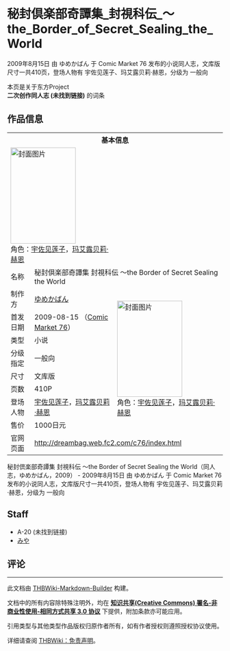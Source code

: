 # 秘封倶楽部奇譚集_封視科伝_～the_Border_of_Secret_Sealing_the_World

<!-- source html: G:\repos\THBWiki-Markdown-Builder\THBWikiMarkdown\Temp\main\8\86\ns0%3A%E7%A7%98%E5%B0%81%E5%80%B6%E6%A5%BD%E9%83%A8%E5%A5%87%E8%AD%9A%E9%9B%86_%E5%B0%81%E8%A6%96%E7%A7%91%E4%BC%9D_%EF%BD%9Ethe_Border_of_Secret_Sealing_the_World.html -->

2009年8月15日 由 ゆめかばん 于 Comic Market 76 发布的小说同人志，文库版尺寸一共410页，登场人物有 宇佐见莲子、玛艾露贝莉·赫恩，分级为 一般向

本页是关于东方Project  
 **二次创作同人志 (未找到链接)** 的词条

## 作品信息

<table><tbody><tr><th colspan="3">基本信息</th></tr><tr><td class="cover-artwork-mobile" colspan="2"><a href="./文件-秘封倶楽部奇譚集_封視科伝_～the_Border_of_Secret_Sealing_the_World封面.jpg.md" class="image" title="封面图片"><img alt="封面图片" src="https://upload.thwiki.cc/thumb/9/9c/%E7%A7%98%E5%B0%81%E5%80%B6%E6%A5%BD%E9%83%A8%E5%A5%87%E8%AD%9A%E9%9B%86_%E5%B0%81%E8%A6%96%E7%A7%91%E4%BC%9D_%EF%BD%9Ethe_Border_of_Secret_Sealing_the_World%E5%B0%81%E9%9D%A2.jpg/152px-%E7%A7%98%E5%B0%81%E5%80%B6%E6%A5%BD%E9%83%A8%E5%A5%87%E8%AD%9A%E9%9B%86_%E5%B0%81%E8%A6%96%E7%A7%91%E4%BC%9D_%EF%BD%9Ethe_Border_of_Secret_Sealing_the_World%E5%B0%81%E9%9D%A2.jpg" decoding="async" loading="lazy" width="152" height="224" srcset="https://upload.thwiki.cc/thumb/9/9c/%E7%A7%98%E5%B0%81%E5%80%B6%E6%A5%BD%E9%83%A8%E5%A5%87%E8%AD%9A%E9%9B%86_%E5%B0%81%E8%A6%96%E7%A7%91%E4%BC%9D_%EF%BD%9Ethe_Border_of_Secret_Sealing_the_World%E5%B0%81%E9%9D%A2.jpg/227px-%E7%A7%98%E5%B0%81%E5%80%B6%E6%A5%BD%E9%83%A8%E5%A5%87%E8%AD%9A%E9%9B%86_%E5%B0%81%E8%A6%96%E7%A7%91%E4%BC%9D_%EF%BD%9Ethe_Border_of_Secret_Sealing_the_World%E5%B0%81%E9%9D%A2.jpg 1.5x, https://upload.thwiki.cc/thumb/9/9c/%E7%A7%98%E5%B0%81%E5%80%B6%E6%A5%BD%E9%83%A8%E5%A5%87%E8%AD%9A%E9%9B%86_%E5%B0%81%E8%A6%96%E7%A7%91%E4%BC%9D_%EF%BD%9Ethe_Border_of_Secret_Sealing_the_World%E5%B0%81%E9%9D%A2.jpg/303px-%E7%A7%98%E5%B0%81%E5%80%B6%E6%A5%BD%E9%83%A8%E5%A5%87%E8%AD%9A%E9%9B%86_%E5%B0%81%E8%A6%96%E7%A7%91%E4%BC%9D_%EF%BD%9Ethe_Border_of_Secret_Sealing_the_World%E5%B0%81%E9%9D%A2.jpg 2x" data-file-width="531" data-file-height="784"></a><div class="cover-char">角色：<a href="./宇佐见莲子.md" title="宇佐见莲子">宇佐见莲子</a>，<a href="./玛艾露贝莉·赫恩.md" title="玛艾露贝莉·赫恩">玛艾露贝莉·赫恩</a></div></td>
</tr><tr><td class="label">名称</td><td colspan="2"> 秘封倶楽部奇譚集 封視科伝 ～the Border of Secret Sealing the World </td></tr><tr><td class="label">制作方</td><td><a href="./ゆめかばん.md" title="ゆめかばん">ゆめかばん</a></td><td class="cover-artwork" rowspan="8" style="min-width:224px;"><a href="./文件-秘封倶楽部奇譚集_封視科伝_～the_Border_of_Secret_Sealing_the_World封面.jpg.md" class="image" title="封面图片"><img alt="封面图片" src="https://upload.thwiki.cc/thumb/9/9c/%E7%A7%98%E5%B0%81%E5%80%B6%E6%A5%BD%E9%83%A8%E5%A5%87%E8%AD%9A%E9%9B%86_%E5%B0%81%E8%A6%96%E7%A7%91%E4%BC%9D_%EF%BD%9Ethe_Border_of_Secret_Sealing_the_World%E5%B0%81%E9%9D%A2.jpg/152px-%E7%A7%98%E5%B0%81%E5%80%B6%E6%A5%BD%E9%83%A8%E5%A5%87%E8%AD%9A%E9%9B%86_%E5%B0%81%E8%A6%96%E7%A7%91%E4%BC%9D_%EF%BD%9Ethe_Border_of_Secret_Sealing_the_World%E5%B0%81%E9%9D%A2.jpg" decoding="async" loading="lazy" width="152" height="224" srcset="https://upload.thwiki.cc/thumb/9/9c/%E7%A7%98%E5%B0%81%E5%80%B6%E6%A5%BD%E9%83%A8%E5%A5%87%E8%AD%9A%E9%9B%86_%E5%B0%81%E8%A6%96%E7%A7%91%E4%BC%9D_%EF%BD%9Ethe_Border_of_Secret_Sealing_the_World%E5%B0%81%E9%9D%A2.jpg/227px-%E7%A7%98%E5%B0%81%E5%80%B6%E6%A5%BD%E9%83%A8%E5%A5%87%E8%AD%9A%E9%9B%86_%E5%B0%81%E8%A6%96%E7%A7%91%E4%BC%9D_%EF%BD%9Ethe_Border_of_Secret_Sealing_the_World%E5%B0%81%E9%9D%A2.jpg 1.5x, https://upload.thwiki.cc/thumb/9/9c/%E7%A7%98%E5%B0%81%E5%80%B6%E6%A5%BD%E9%83%A8%E5%A5%87%E8%AD%9A%E9%9B%86_%E5%B0%81%E8%A6%96%E7%A7%91%E4%BC%9D_%EF%BD%9Ethe_Border_of_Secret_Sealing_the_World%E5%B0%81%E9%9D%A2.jpg/303px-%E7%A7%98%E5%B0%81%E5%80%B6%E6%A5%BD%E9%83%A8%E5%A5%87%E8%AD%9A%E9%9B%86_%E5%B0%81%E8%A6%96%E7%A7%91%E4%BC%9D_%EF%BD%9Ethe_Border_of_Secret_Sealing_the_World%E5%B0%81%E9%9D%A2.jpg 2x" data-file-width="531" data-file-height="784"></a><div class="cover-char">角色：<a href="./宇佐见莲子.md" title="宇佐见莲子">宇佐见莲子</a>，<a href="./玛艾露贝莉·赫恩.md" title="玛艾露贝莉·赫恩">玛艾露贝莉·赫恩</a></div></td>
</tr><tr><td class="label">首发日期</td><td>2009-08-15&#160;（<a href="/展会作品列表?e=Comic+Market%2376">Comic Market 76</a>）</td></tr><tr><td class="label">类型</td><td>小说</td></tr><tr><td class="label">分级指定</td><td>一般向</td></tr><tr><td class="label">尺寸</td><td>文库版</td></tr><tr><td class="label">页数</td><td>410P</td></tr><tr><td class="label">登场人物</td><td><a href="./宇佐见莲子.md" title="宇佐见莲子">宇佐见莲子</a>，<a href="./玛艾露贝莉·赫恩.md" title="玛艾露贝莉·赫恩">玛艾露贝莉·赫恩</a></td></tr><tr><td class="label">售价</td><td>1000日元</td></tr>
<tr><td class="label">官网页面</td><td colspan="2"><a rel="nofollow" class="external free" href="http://dreambag.web.fc2.com/c76/index.html">http://dreambag.web.fc2.com/c76/index.html</a></td></tr></tbody></table>

秘封倶楽部奇譚集 封視科伝 ～the Border of Secret Sealing the World（同人志，ゆめかばん，2009） - 2009年8月15日 由 ゆめかばん 于 Comic Market 76 发布的小说同人志，文库版尺寸一共410页，登场人物有 宇佐见莲子、玛艾露贝莉·赫恩，分级为 一般向

## Staff
- A-20 (未找到链接)
- [みや](./みや.md)


## 评论




---

此文档由 [THBWiki-Markdown-Builder](https://github.com/Delsin-Yu/THBWiki-Markdown-Builder) 构建。

文档中的所有内容除特殊注明外，均在 [**知识共享(Creative Commons) 署名-非商业性使用-相同方式共享 3.0 协议**](https://creativecommons.org/licenses/by-sa/3.0/deed.zh-hans) 下提供，附加条款亦可能应用。

引用类型与其他类型作品版权归原作者所有，如有作者授权则遵照授权协议使用。

详细请查阅 [THBWiki：免责声明](https://thbwiki.cc/THBWiki:%E5%85%8D%E8%B4%A3%E5%A3%B0%E6%98%8E)。

